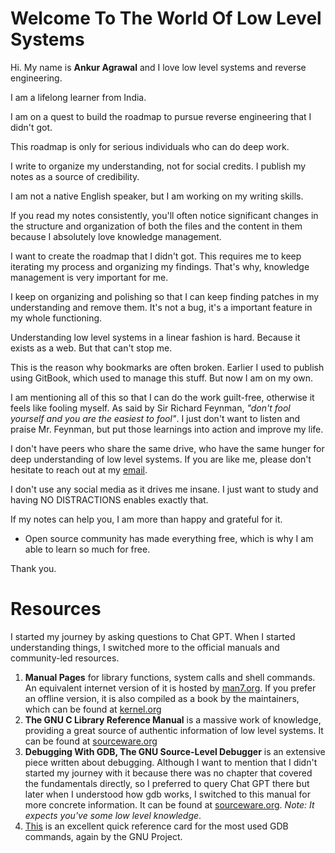 # Welcome To The World Of Low Level Systems

Hi. My name is **Ankur Agrawal** and I love low level systems and reverse engineering.

I am a lifelong learner from India.

I am on a quest to build the roadmap to pursue reverse engineering that I didn't got.

This roadmap is only for serious individuals who can do deep work.

I write to organize my understanding, not for social credits. I publish my notes as a source of credibility.

I am not a native English speaker, but I am working on my writing skills.

If you read my notes consistently, you'll often notice significant changes in the structure and organization of both the files and the content in them because I absolutely love knowledge management.

I want to create the roadmap that I didn't got. This requires me to keep iterating my process and organizing my findings. That's why, knowledge management is very important for me.

I keep on organizing and polishing so that I can keep finding patches in my understanding and remove them. It's not a bug, it's a important feature in my whole functioning.

Understanding low level systems in a linear fashion is hard. Because it exists as a web. But that can't stop me.

This is the reason why bookmarks are often broken. Earlier I used to publish using GitBook, which used to manage this stuff. But now I am on my own.

I am mentioning all of this so that I can do the work guilt-free, otherwise it feels like fooling myself. As said by Sir Richard Feynman, *"don't fool yourself and you are the easiest to fool"*. I just don't want to listen and praise Mr. Feynman, but put those learnings into action and improve my life.

I don't have peers who share the same drive, who have the same hunger for deep understanding of low level systems. If you are like me, please don't hesitate to reach out at my [email](mailto:manageme@protonmail.com).

I don't use any social media as it drives me insane. I just want to study and having NO DISTRACTIONS enables exactly that.

If my notes can help you, I am more than happy and grateful for it.
- Open source community has made everything free, which is why I am able to learn so much for free.

Thank you.

# Resources

I started my journey by asking questions to Chat GPT. When I started understanding things, I switched more to the official manuals and community-led resources.

1. **Manual Pages** for library functions, system calls and shell commands. An equivalent internet version of it is hosted by [man7.org](https://man7.org/linux/man-pages/). If you prefer an offline version, it is also compiled as a book by the maintainers, which can be found at [kernel.org](https://mirrors.edge.kernel.org/pub/linux/docs/man-pages/book/)
2. **The GNU C Library Reference Manual** is a massive work of knowledge, providing a great source of authentic information of low level systems. It can be found at [sourceware.org](https://sourceware.org/glibc/manual/latest/pdf/libc.pdf)
3. **Debugging With GDB, The GNU Source-Level Debugger** is an extensive piece written about debugging. Although I want to mention that I didn't started my journey with it because there was no chapter that covered the fundamentals directly, so I preferred to query Chat GPT there but later when I understood how gdb works, I switched to this manual for more concrete information. It can be found at [sourceware.org](https://sourceware.org/gdb/current/onlinedocs/gdb.pdf). *Note: It expects you've some low level knowledge*.
4. [This](https://sourceware.org/gdb/current/onlinedocs/refcard.pdf) is an excellent quick reference card for the most used GDB commands, again by the GNU Project.